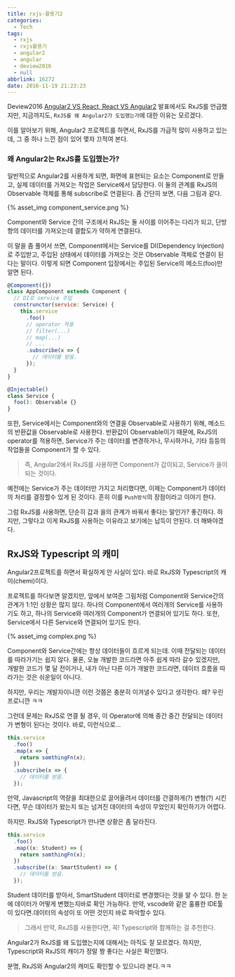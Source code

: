 ```yaml
---
title: rxjs-활용기2
categories:
  - Tech
tags:
  - rxjs
  - rxjs활용기
  - angular2
  - angular
  - deview2016
  - null
abbrlink: 16272
date: 2016-11-19 21:23:23
---
```


Deview2016 [Angular2 VS React, React VS Angular2](https://deview.kr/2016/schedule#session/137) 발표에서도
RxJS를 언급했지만, 지금까지도, `RxJS를 왜 Angular2가 도입했는가`에 대한 이유는 모르겠다.

이를 알아보기 위해,
Angular2 프로젝트를 하면서, RxJS를 가급적 많이 사용하고 있는데,
그 중 하나 느낀 점이 있어 몇자 끄적여 본다.

### 왜 Angular2는 RxJS를 도입했는가?

일반적으로 Angular2를 사용하게 되면, 화면에 표현되는 요소는 Component로 만들고,
실제 데이터를 가져오는 작업은 Service에서 담당한다.
이 둘의 관계를 RxJS의 Observable 객체를 통해 subscribe로 연결된다.
좀 간단히 보면, 다음 그림과 같다.

{% asset_img component_service.png %}

Component와 Service 간의 구조에서 RxJS는 둘 사이를 이어주는 다리가 되고,
단방향의 데이터를 가져오는데 결합도가 약하게 연결된다.

이 말을 좀 풀어서 쓰면,
Component에서는 Service를 DI(Dependency Injection)로 주입받고,
주입된 상태에서 데이터를 가져오는 것은 Observable 객체로 연결이 된다는 말이다.
이렇게 되면 Component 입장에서는 주입된 Service의 메소드(foo)만 알면 된다.

```js
@Component({})
class AppComponent extends Component {
  // DI로 service 주입
  construnctor(service: Service) {
    this.service
      .foo()
      // operator 적용
      // filter(...)
      // map(...)
      // ...
      .subscribe(x => {
        // 데이터를 받음.
      });
  }
}

@Injectable()
class Service {
  foo(): Observable {}
}
```

또한, Service에서는 Component와의 연결을 Observable로 사용하기 위해, 메소드의 반환값을 Observable로 사용한다.
반환값이 Observable이기 때문에, RxJS의 operator를 적용하면, Service가 주는 데이터를 변경하거나, 무시하거나, 기타 등등의 작업들을 Component가 할 수 있다.

> 즉, Angular2에서 RxJS를 사용하면 Component가 갑이되고, Service가 을이 되는 것이다.

예전에는 Service가 주는 데이터만 가지고 처리했다면, 이제는 Component가 데이터의 처리를 결정할수 있게 된 것이다.
흔히 이를 `Push방식`의 장점이라고 이야기 한다.

그럼 RxJS를 사용하면, 단순히 갑과 을의 관계가 바꿔서 좋다는 말인가? 좋긴하다.
하지만, 그렇다고 이게 RxJS를 사용하는 이유라고 보기에는 납득이 안된다.
더 해봐야겠다.

## RxJS와 Typescript 의 캐미

Angular2프로젝트를 하면서 확실하게 안 사실이 있다.
바로 RxJS와 Typescript의 캐미(chemi)이다.

프로젝트를 하다보면 알겠지만, 앞에서 보여준 그림처럼 Component와 Service간의 관계가 1:1인 상황은 많지 않다.
하나의 Component에서 여러개의 Service를 사용하기도 하고, 하나의 Service와 여러개의 Component가 연결되어 있기도 하다.
또한, Service에서 다른 Service와 연결되어 있기도 한다.

{% asset_img complex.png %}

Component와 Service간에는 항상 데이터들이 흐르게 되는데. 이때 전달되는 데이터를 따라가기는 쉽지 않다.
물론, 오늘 개발한 코드라면 아주 쉽게 따라 갈수 있겠지만,  
개발한 코드가 몇 달 전이거나, 내가 아닌 다른 이가 개발한 코드라면, 데이터 흐름을 따라가는 것은 쉬운일이 아니다.

하지만, 우리는 개발자이니깐 이런 것쯤은 충분히 이겨낼수 있다고 생각한다.
왜? 우린 프로니깐 ㅋㅋ

그런데 문제는 RxJS로 연결 될 경우, 이 Operator에 의해 중간 중간 전달되는 데이터가 변형이 된다는 것이다.
바로, 이런식으로...

```js
this.service
  .foo()
  .map(x => {
    return somthingFn(x);
  })
  .subscribe(x => {
    // 데이터를 받음.
  });
```

만약, Javascript의 역량을 최대한으로 끌어올려서 데이터를 간결하게(?) 변형(?) 시킨다면,
무슨 데이터가 왔는지 또는 넘겨진 데이터의 속성이 무었인지 확인하기가 어렵다.

하지만. RxJS와 Typescript가 만나면 상황은 좀 달라진다.

```ts
this.service
  .foo()
  .map((x: Student) => {
    return somthingFn(x);
  })
  .subscribe((x: SmartStudent) => {
    // 데이터를 받음.
  });
```

Student 데이터를 받아서, SmartStudent 데이터로 변경했다는 것을 알 수 있다.
한 눈에 데이터가 어떻게 변했는지바로 확인 가능하다.
만약, vscode와 같은 훌륭한 IDE툴이 있다면.데이터의 속성이 또 어떤 것인지 바로 파악할수 있다.

> 그래서 만약, RxJS를 사용한다면, 꼭! Typescript와 함께하는 걸 추천한다.

Angular2가 RxJS를 왜 도입했는지에 대해서는 아직도 잘 모르겠다.
하지만, Typescript와 RxJS의 캐미가 정말 짱 좋다는 사실은 확인했다.

분명, RxJS와 Angular2의 캐미도 확인할 수 있으니라 본다.ㅋㅋ
